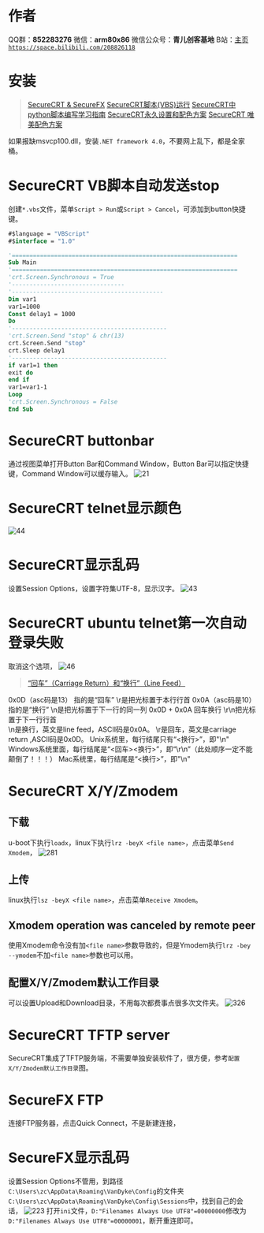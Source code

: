 ﻿# 作者
QQ群：**852283276**
微信：**arm80x86**
微信公众号：**青儿创客基地**
B站：[主页 `https://space.bilibili.com/208826118`](https://space.bilibili.com/208826118)

# 安装
> [SecureCRT & SecureFX](https://blog.csdn.net/u012867916/article/details/77430393)
> [SecureCRT脚本(VBS)运行](https://blog.csdn.net/u011329967/article/details/80210983)
> [SecureCRT中python脚本编写学习指南](https://www.cnblogs.com/zhaoyujiao/p/4908627.html)
> [SecureCRT永久设置和配色方案](https://blog.csdn.net/Colorful_lights/article/details/80720761)
> [SecureCRT 唯美配色方案](https://blog.csdn.net/hgcpkclwcx/article/details/78929737/)

如果报缺msvcp100.dll，安装`.NET framework 4.0`，不要网上乱下，都是全家桶。

# SecureCRT VB脚本自动发送stop
创建`*.vbs`文件，菜单`Script > Run`或`Script > Cancel`，可添加到button快捷键。
```vb
#$language = "VBScript"
#$interface = "1.0"

'================================================================
Sub Main
'================================================================
'crt.Screen.Synchronous = True
'--------------------------------
'-------------------------------------------
Dim var1
var1=1000
Const delay1 = 1000
Do 
'--------------------------------------------
'crt.Screen.Send "stop" & chr(13)
crt.Screen.Send "stop"
crt.Sleep delay1 
'--------------------------------------------
if var1=1 then 
exit do
end if
var1=var1-1 
Loop
'crt.Screen.Synchronous = False
End Sub

```
# SecureCRT buttonbar
通过视图菜单打开Button Bar和Command Window，Button Bar可以指定快捷键，Command Window可以缓存输入。
![21](https://img-blog.csdn.net/20180625142243363?watermark/2/text/aHR0cHM6Ly9ibG9nLmNzZG4ubmV0L1podV9aaHVfMjAwOQ==/font/5a6L5L2T/fontsize/400/fill/I0JBQkFCMA==/dissolve/70)

# SecureCRT telnet显示颜色
![44](https://img-blog.csdnimg.cn/20181226171849570.PNG?x-oss-process=image/watermark,type_ZmFuZ3poZW5naGVpdGk,shadow_10,text_aHR0cHM6Ly9ibG9nLmNzZG4ubmV0L1podV9aaHVfMjAwOQ==,size_16,color_FFFFFF,t_70)

# SecureCRT显示乱码
设置Session Options，设置字符集UTF-8，显示汉字。
![43](https://img-blog.csdnimg.cn/20181226171825276.PNG?x-oss-process=image/watermark,type_ZmFuZ3poZW5naGVpdGk,shadow_10,text_aHR0cHM6Ly9ibG9nLmNzZG4ubmV0L1podV9aaHVfMjAwOQ==,size_16,color_FFFFFF,t_70)

# SecureCRT ubuntu telnet第一次自动登录失败
取消这个选项，
![46](https://img-blog.csdnimg.cn/20181228103501385.PNG?x-oss-process=image/watermark,type_ZmFuZ3poZW5naGVpdGk,shadow_10,text_aHR0cHM6Ly9ibG9nLmNzZG4ubmV0L1podV9aaHVfMjAwOQ==,size_16,color_FFFFFF,t_70)
> [“回车”（Carriage Return）和“换行”（Line Feed）](https://blog.csdn.net/wanghuiqi2008/article/details/8069775)

0x0D（asc码是13） 指的是“回车”   \r是把光标置于本行行首
0x0A（asc码是10） 指的是“换行”    \n是把光标置于下一行的同一列
0x0D + 0x0A           回车换行               \r\n把光标置于下一行行首  
\n是换行，英文是line feed，ASCII码是0x0A。
\r是回车，英文是carriage return ,ASCII码是0x0D。
Unix系统里，每行结尾只有“<换行>”，即"\n"
Windows系统里面，每行结尾是“<回车><换行>”，即“\r\n”（此处顺序一定不能颠倒了！！！）
Mac系统里，每行结尾是“<换行>”，即"\n"

# SecureCRT X/Y/Zmodem
## 下载
u-boot下执行`loadx`，linux下执行`lrz -beyX <file name>`，点击菜单`Send Xmodem`，
![281](https://img-blog.csdnimg.cn/20200222164117902.png?x-oss-process=image/watermark,type_ZmFuZ3poZW5naGVpdGk,shadow_10,text_aHR0cHM6Ly9ibG9nLmNzZG4ubmV0L1podV9aaHVfMjAwOQ==,size_16,color_FFFFFF,t_70)

## 上传
linux执行`lsz -beyX <file name>`，点击菜单`Receive Xmodem`。

## Xmodem operation was canceled by remote peer
使用Xmodem命令没有加`<file name>`参数导致的，但是Ymodem执行`lrz -bey --ymodem`不加`<file name>`参数也可以用。

## 配置X/Y/Zmodem默认工作目录
可以设置Upload和Download目录，不用每次都费事点很多次文件夹。
![326](https://img-blog.csdnimg.cn/20200805191818503.png?x-oss-process=image/watermark,type_ZmFuZ3poZW5naGVpdGk,shadow_10,text_aHR0cHM6Ly9ibG9nLmNzZG4ubmV0L1podV9aaHVfMjAwOQ==,size_16,color_FFFFFF,t_70)

# SecureCRT TFTP server
SecureCRT集成了TFTP服务端，不需要单独安装软件了，很方便，参考`配置X/Y/Zmodem默认工作目录`图。

# SecureFX FTP
连接FTP服务器，点击Quick Connect，不是新建连接，

# SecureFX显示乱码
设置Session Options不管用，到路径`C:\Users\zc\AppData\Roaming\VanDyke\Config`的文件夹`C:\Users\zc\AppData\Roaming\VanDyke\Config\Sessions`中，找到自己的会话，
![223](https://img-blog.csdnimg.cn/20191115171149781.png?x-oss-process=image/watermark,type_ZmFuZ3poZW5naGVpdGk,shadow_10,text_aHR0cHM6Ly9ibG9nLmNzZG4ubmV0L1podV9aaHVfMjAwOQ==,size_16,color_FFFFFF,t_70)
打开`ini`文件，`D:"Filenames Always Use UTF8"=00000000`修改为`D:"Filenames Always Use UTF8"=00000001`，断开重连即可。
